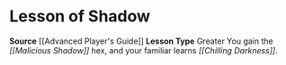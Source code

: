 ﻿---
id: '7'
name: Lesson of Shadow
rarity: Common
source: '[[DATABASE/source/Advanced Player''s Guide|Advanced Player''s Guide]]'
trait: null
type: Witch Lesson

---
# Lesson of Shadow

**Source** [[Advanced Player's Guide]] 
**Lesson Type** Greater
You gain the _[[Malicious Shadow]]_ hex, and your familiar learns _[[Chilling Darkness]]_.